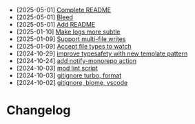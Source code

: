 - [2025-05-01] [Complete README](https://github.com/RubricLab/codegen/commit/4809153bcc109da6bb4d4d851658af276916a7c5)
- [2025-05-01] [Bleed](https://github.com/RubricLab/codegen/commit/6f6f21d5a60f28c01d9f38623c1a2e65e3cbc8f7)
- [2025-05-01] [Add README](https://github.com/RubricLab/codegen/commit/3d2b6feaba836298377779e4a853652fa1950d93)
- [2025-01-10] [Make logs more subtle](https://github.com/RubricLab/codegen/commit/d5a35d520856c44d79ebda107b31b4f298c4764c)
- [2025-01-09] [Support multi-file writes](https://github.com/RubricLab/codegen/commit/0fbb9dddb90cf543e2b66dd9d6f31c68b7b8efcf)
- [2025-01-09] [Accept file types to watch](https://github.com/RubricLab/codegen/commit/d8d5d299925b2b20b99e994fdcb6f8ce9ec2823b)
- [2024-10-29] [improve typesafety with new template pattern](https://github.com/RubricLab/codegen/commit/15739e283e399d1d2ed385af0db1027d803a1f50)
- [2024-10-24] [add notify-monorepo action](https://github.com/RubricLab/codegen/commit/071ce6827c5377198845ed1dda4b6cf6d6a4cff6)
- [2024-10-03] [mod lint script](https://github.com/RubricLab/codegen/commit/8c9d1af0dd2d6ff9c989cd1e9eb2adf8afd9b4dc)
- [2024-10-03] [gitignore turbo, format](https://github.com/RubricLab/codegen/commit/14de9bfaf513fa5a21876d42844bdccab1f90680)
- [2024-10-02] [gitignore, biome, vscode](https://github.com/RubricLab/codegen/commit/6ee3e055dc9c60a213a277427b1bbd82ee73aedc)
# Changelog


